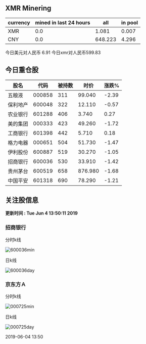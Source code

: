## XMR Minering

|currency|mined in last 24 hours|all|in pool|
|---|---|---|---|
|XMR|0.0|1.081|0.007|
|CNY|0.0|648.223|4.296|

今日美元对人民币 6.91	今日xmr对人民币599.83


## 今日重仓股 

|股名|代码|被持数|时价|涨跌%|
|---|---|---|---|---|
|五粮液|000858|311|99.040|-2.39|
|保利地产|600048|322|12.110|-0.57|
|农业银行|601288|406|3.740|0.27|
|美的集团|000333|423|49.260|-1.72|
|工商银行|601398|442|5.710|0.18|
|格力电器|000651|504|51.730|-1.47|
|伊利股份|600887|519|30.270|-1.05|
|招商银行|600036|530|33.910|-1.42|
|贵州茅台|600519|658|876.980|-1.68|
|中国平安|601318|690|78.290|-1.21|

## 关注股信息
**更新时间 : Tue Jun  4 13:50:11 2019**
### 招商银行 
分时k线

![600036min](http://image.sinajs.cn/newchart/min/n/sh600036.gif)

日k线

![600036day](http://image.sinajs.cn/newchart/daily/n/sh600036.gif)

### 京东方Ａ 
分时k线

![000725min](http://image.sinajs.cn/newchart/min/n/sz000725.gif)

日k线

![000725day](http://image.sinajs.cn/newchart/daily/n/sz000725.gif)

2019-06-04 13:50